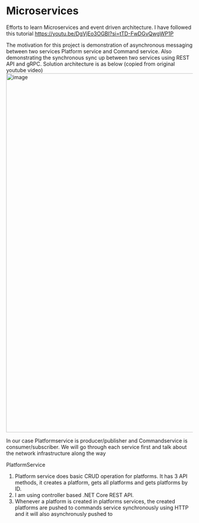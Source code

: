 # Microservices
Efforts to learn Microservices and event driven architecture. I have followed this tutorial https://youtu.be/DgVjEo3OGBI?si=tTD-FwDGvQwgWP1P 

The motivation for this project is demonstration of asynchronous messaging between two services Platform service and Command service. Also demonstrating the synchronous sync up between two services using REST API and gRPC. 
Solution architecture is as below (copied from original youtube video)
<img width="1788" height="971" alt="image" src="https://github.com/user-attachments/assets/7f8c5fdd-3c2f-469b-9f0f-9357afdc3beb" />


In our case Platformservice is producer/publisher and Commandservice is consumer/subscriber. We will go through each service first and talk about the network infrastructure along the way

PlatformService
1. Platform service does basic CRUD operation for platforms. It has 3 API methods, it creates a platform, gets all platforms and gets platforms by ID.
2. I am using controller based .NET Core REST API.
3. Whenever a platform is created in platforms services, the created platforms are pushed to commands service synchronously using HTTP and it will also asynchronusly pushed to   
